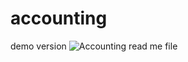 # accounting
demo version
![Accounting read me file](https://github.com/innainna0/accounting/assets/138897277/21d1ed32-ae5a-4020-9663-554ff9ba723c)
